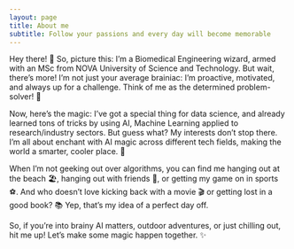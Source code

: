 ```yaml
---
layout: page
title: About me
subtitle: Follow your passions and every day will become memorable
---
```



Hey there! 🎉 So, picture this: I’m a Biomedical Engineering wizard, armed with an MSc from NOVA University of Science and Technology. But wait, there’s more! I’m not just your average brainiac: I’m proactive, motivated, and always up for a challenge. Think of me as the determined problem-solver! 💪

Now, here’s the magic: I’ve got a special thing for data science, and already learned tons of tricks by using AI, Machine Learning applied to research/industry sectors. But guess what? My interests don’t stop there. I’m all about enchant with AI magic across different tech fields, making the world a smarter, cooler place. 🌟

When I’m not geeking out over algorithms, you can find me hanging out at the beach 🏖️, hanging out with friends 🥳, or getting my game on in sports ⚽. And who doesn’t love kicking back with a movie 🎬 or getting lost in a good book? 📚 Yep, that’s my idea of a perfect day off.

So, if you’re into brainy AI matters, outdoor adventures, or just chilling out, hit me up! Let’s make some magic happen together. ✨
